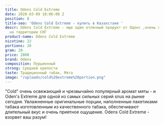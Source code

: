 ```yaml
---
title: Odens Cold Extreme
date: 2020-03-09 18:06:00 Z
position: 8
title-seo: 'Odens Cold Extreme - купить в Казахстане '
descr: Odens Cold Extreme - еще один отличный продукт от Оденс ,очень популярный брэнд
  на территории СНГ
product-name: Odens Cold Extreme
nicotine: 22
portions: 20
gram: 20
price: 2800
brand: Odens
composition: Порционный
strong: Средней крепости
taste: Традиционный табак, Мята
image: "/uploads/cold%20extreme%20portion.png"
---
```



"Cold" очень освежающий и чрезвычайно популярный аромат мяты - и Oden's Extreme для одной из самых сильных серий snus на рынке сегодня. Увлажненные оригинальные порции, наполненные пакетиками табака изготовленным из качественного табака, обеспечивают длительный вкус и очень приятное ощущение.
Odens Cold Extreme - взорвет ваш разум!